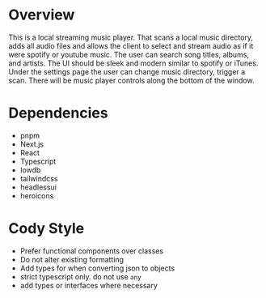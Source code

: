 # Overview

This is a local streaming music player. That scans a local music directory, adds all audio files
and allows the client to select and stream audio as if it were spotify or youtube music. The user
can search song titles, albums, and artists. The UI should be sleek and modern similar to spotify
or iTunes. Under the settings page the user can change music directory, trigger a scan. There will
be music player controls along the bottom of the window.

# Dependencies

- pnpm
- Next.js
- React
- Typescript
- lowdb
- tailwindcss
- headlessui
- heroicons

# Cody Style

- Prefer functional components over classes
- Do not alter existing formatting
- Add types for when converting json to objects
- strict typescript only. do not use `any`
- add types or interfaces where necessary
